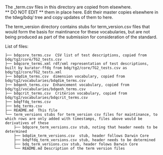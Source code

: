 The _term.csv files in this directory are copied from elsewhere.  
** DO NOT EDIT ** them in place here.  Edit their master copies elsewhere in the tdwg/bdq/ tree and copy updates of them to here.

The term_version directory contains stubs for term_version.csv files that would form the basis for maintinance for these vocabularies, but are not being produced as part of the submission for consideration of the standard.

List of files: 

    ├── bdqcore_terms.csv  CSV list of test descriptions, copied from bdq/tg2/core/TG2_tests.csv
    ├── bdqcore_terms.xml rdf/xml representation of test descriptions, built by kurator-ffdq from bdq/tg2/core/TG2_tests.csv as bdq/tg2/core/TG2_tests.xml
    ├── bdqdim_terms.csv  dimension vocabulary, copied from bdq/tg2/vocabularies/bdqdim_terms.csv
    ├── bdqenh_terms.csv  Enhancement vocabulary, copied from bdq/tg2/vocabularies/bdqenh_terms.csv
    ├── bdqcrit_terms.csv  Criterion vocabulary, copied from bdq/tg2/vocabularies/bdqcrit_terms.csv
    ├── bdqffdq_terms.csv 
    ├── bdq_terms.csv
    ├── README.md  This file
    └── term_versions stubs for term_version csv files for maintinance, to which rows are only added with timestamps, files above would be derivatives of these
        ├── bdqcore_term_versions.csv stub, noting that header needs to be determined
        ├── bdqdim_term_versions.csv  stub, header follows Darwin Core
        ├── bdqffdq_term_versions.csv stub, header needs to be determined
        ├── bdq_term_versions.csv stub, header folows Darwin Core
        └── README.md Description of the term version files

